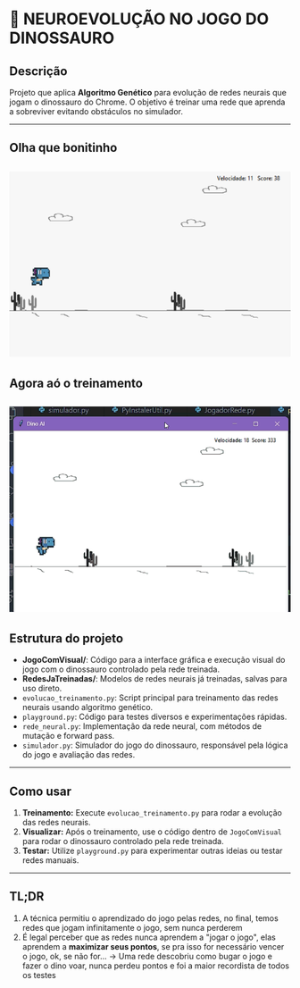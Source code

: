 # 🦖 NEUROEVOLUÇÃO NO JOGO DO DINOSSAURO

## Descrição

Projeto que aplica **Algoritmo Genético** para evolução de redes neurais que jogam o dinossauro do Chrome. O objetivo é treinar uma rede que aprenda a sobreviver evitando obstáculos no simulador.

---
## Olha que bonitinho
![imagem de um dino dando um pulinho em um cacto](assets/readme_img/game2.png)
---
## Agora aó o treinamento
![gif de um dinossauro pulando diversos cactos super rapidamente](assets/readme_img/ia_correndo.gif)
---

## Estrutura do projeto

- **JogoComVisual/**: Código para a interface gráfica e execução visual do jogo com o dinossauro controlado pela rede treinada.  
- **RedesJaTreinadas/**: Modelos de redes neurais já treinadas, salvas para uso direto.  
- `evolucao_treinamento.py`: Script principal para treinamento das redes neurais usando algoritmo genético.  
- `playground.py`: Código para testes diversos e experimentações rápidas.  
- `rede_neural.py`: Implementação da rede neural, com métodos de mutação e forward pass.  
- `simulador.py`: Simulador do jogo do dinossauro, responsável pela lógica do jogo e avaliação das redes.

---

## Como usar

1. **Treinamento:** Execute `evolucao_treinamento.py` para rodar a evolução das redes neurais.  
2. **Visualizar:** Após o treinamento, use o código dentro de `JogoComVisual` para rodar o dinossauro controlado pela rede treinada.  
3. **Testar:** Utilize `playground.py` para experimentar outras ideias ou testar redes manuais.

---

## TL;DR
1. A técnica permitiu o aprendizado do jogo pelas redes, no final, temos redes que jogam infinitamente o jogo, sem nunca perderem
2. É legal perceber que as redes nunca aprendem a "jogar o jogo", elas aprendem a **maximizar seus pontos**, se pra isso for necessário vencer o jogo, ok, se não for... -> Uma rede descobriu como bugar o jogo e fazer o dino voar, nunca perdeu pontos e foi a maior recordista de todos os testes

